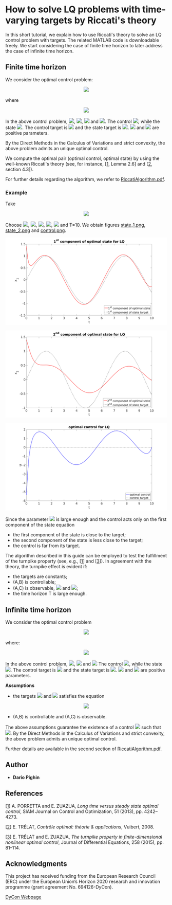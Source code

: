 # How to solve LQ problems with time-varying targets by Riccati's theory

In this short tutorial, we explain how to use Riccati's theory to solve an LQ control problem with targets. The related MATLAB code is downloadable freely. We start considering the case of finite time horizon to later address the case of infinite time horizon.

## Finite time horizon

We consider the optimal control problem:

<p align="center"><img src="https://latex.codecogs.com/gif.latex?%5Cmin_%7Bu%5Cin%20L%5E2%280%2CT%29%7DJ%28u%29%3D%5Cfrac12%20%5Cleft%5B%20%5Cint_0%5ET%20%5C%7Cu%28t%29-q%28t%29%5C%7C%5E2%20dt&plus;%5Cbeta%5Cint_0%5ET%20%5C%7CC%28x%28t%29-z%28t%29%29%5C%7C%5E2%20dt&plus;%5Cgamma%20%5C%7CD%28x%28T%29-z%28T%29%29%5C%7C%5E2%5Cright%5D%2C"></p>

where

<p align="center"><img src="https://latex.codecogs.com/gif.latex?%5Cbegin%7Bcases%7D%20%5Cfrac%7Bd%7D%7Bdt%7Dx%28t%29&plus;Ax%28t%29%3DBu%28t%29%5Chspace%7B0.6%20cm%7D%20%26%20t%5Cin%20%280%2CT%29%5C%5C%20x%280%29%3Dx_0.%20%5Cend%7Bcases%7D"></p>

In the above control problem, <img src="https://latex.codecogs.com/gif.latex?A%5Cin%5Cmathcal%7BM%7D_%7Bn%5Ctimes%20n%7D">, <img src="https://latex.codecogs.com/gif.latex?B%5Cin%20%5Cmathcal%7BM%7D_%7Bn%5Ctimes%20m%7D">, <img src="https://latex.codecogs.com/gif.latex?C%5Cin%20%5Cmathcal%7BM%7D_%7Br%5Ctimes%20n%7D"> and <img src="https://latex.codecogs.com/gif.latex?D%5Cin%5Cmathcal%7BM%7D_%7Br%5Ctimes%20n%7D">. The control <img src="https://latex.codecogs.com/gif.latex?u%3A%5B0%2CT%5D%5Clongrightarrow%20%5Cmathbb%7BR%7D%5Em">, while the state <img src="https://latex.codecogs.com/gif.latex?x%3A%5B0%2CT%5D%5Clongrightarrow%20%5Cmathbb%7BR%7D%5En">. The control target is <img src="https://latex.codecogs.com/gif.latex?q%5Cin%20C%5E1%28%5B0%2CT%5D%3B%5Cmathbb%7BR%7D%5Em%29"> and the state target is <img src="https://latex.codecogs.com/gif.latex?z%5Cin%20C%5E1%28%5B0%2CT%5D%3B%5Cmathbb%7BR%7D%5En%29">. <img src="https://latex.codecogs.com/gif.latex?%5Cbeta%5Cgeq%200"> and <img src="https://latex.codecogs.com/gif.latex?%5Cgamma%5Cgeq%200"> are positive parameters.

By the Direct Methods in the Calculus of Variations and strict convexity, the above problem admits an unique optimal control.

We compute the optimal pair (optimal control, optimal state) by using the well-known Riccati's theory (see, for instance, [[1](https://epubs.siam.org/doi/pdf/10.1137/130907239), Lemma 2.6] and [[2](https://www.ljll.math.upmc.fr/trelat/fichiers/livreopt2.pdf), section 4.3]).

For further details regarding the algorithm, we refer to [RiccatiAlgorithm.pdf](https://github.com/ChairOfComputationalMathematics/RiccatiLQ/blob/master/RiccatiAlgorithm.pdf).

### Example

Take
<p align="center"><img src="https://latex.codecogs.com/gif.latex?A%3D%20%5Cbegin%7Bpmatrix%7D%202%26-1%5C%5C%20-1%262%20%5Cend%7Bpmatrix%7D%2C%5Chspace%7B0.2%20cm%7DB%3D%20%5Cbegin%7Bpmatrix%7D%201%5C%5C%200%20%5Cend%7Bpmatrix%7D%2C%5Chspace%7B0.2%20cm%7DC%3D%20%5Cbegin%7Bpmatrix%7D%201%260%5C%5C%200%261%20%5Cend%7Bpmatrix%7D%2C%5Chspace%7B0.2%20cm%7D%5Cmbox%7Band%7D%5Chspace%7B0.2%20cm%7DD%3D%20%5Cbegin%7Bpmatrix%7D%200%260%5C%5C%200%260%20%5Cend%7Bpmatrix%7D."></p>

Choose <img src="https://latex.codecogs.com/gif.latex?%5Cbeta%3D26">, <img src="https://latex.codecogs.com/gif.latex?%5Cgamma%3D0">, <img src="https://latex.codecogs.com/gif.latex?x_0%3D%5B1.4%3B1.4%5D">, <img src="https://latex.codecogs.com/gif.latex?q%5Cequiv%200">, <img src="https://latex.codecogs.com/gif.latex?z%28t%29%3D%5B%5Csin%28t%29%3B%5Csin%28t%29%5D"> and T=10. We obtain figures
<a href="https://github.com/ChairOfComputationalMathematics/RiccatiLQ/blob/master/state_1.png" target="_blank">state_1.png</a>,
<a href="https://github.com/ChairOfComputationalMathematics/RiccatiLQ/blob/master/state_2.png" target="_blank">state_2.png</a> and
<a href="https://github.com/ChairOfComputationalMathematics/RiccatiLQ/blob/master/control.png" target="_blank">control.png</a>.

<p align="center">
  <img src="state_1.png">
</p>

<p align="center">
  <img src="state_2.png">
</p>

<p align="center">
  <img src="control.png">
</p>



Since the parameter <img src="https://latex.codecogs.com/gif.latex?%5Cbeta"> is large enough and the control acts only on the first component of the state equation
* the first component of the state is close to the target;
* the second component of the state is less close to the target;
* the control is far from its target.

The algorithm described in this guide can be employed to test the fulfillment of the turnpike property (see, e.g., [[1](https://epubs.siam.org/doi/pdf/10.1137/130907239)] and [[3](https://arxiv.org/abs/1402.3263)]). In agreement with the theory, the turnpike effect is evident if:
* the targets are constants;
* (A,B) is controllable;
* (A,C) is observable, <img src="https://latex.codecogs.com/gif.latex?%5Cbeta%3E0"> and <img src="https://latex.codecogs.com/gif.latex?%5Cgamma%3D0">;
* the time horizon T is large enough.

## Infinite time horizon

We consider the optimal control problem

<p align="center"><img src="https://latex.codecogs.com/gif.latex?\min_{u\in&space;L^2_{loc}(0,\infty)}J^{\infty}(u)=\frac12&space;\left[&space;\int_0^{\infty}&space;\|u(t)-q(t)\|^2&space;dt&plus;\beta\int_0^{\infty}&space;\|C(x(t)-z(t))\|^2&space;dt\right],"></p>
where:
<p align="center"><img src="https://latex.codecogs.com/gif.latex?\begin{cases}&space;\frac{d}{dt}x(t)&plus;Ax(t)=Bu(t)\hspace{0.6&space;cm}&space;&&space;t\in&space;(0,&plus;\infty)\\&space;x(0)=x_0.&space;\end{cases}"></p>

In the above control problem, <img src="https://latex.codecogs.com/gif.latex?A%5Cin%5Cmathcal%7BM%7D_%7Bn%5Ctimes%20n%7D">, <img src="https://latex.codecogs.com/gif.latex?B%5Cin%20%5Cmathcal%7BM%7D_%7Bn%5Ctimes%20m%7D"> and <img src="https://latex.codecogs.com/gif.latex?C%5Cin%20%5Cmathcal%7BM%7D_%7Br%5Ctimes%20n%7D"> The control <img src="https://latex.codecogs.com/gif.latex?u:(0,&plus;\infty)\longrightarrow&space;\mathbb{R}^m">, while the state <img src="https://latex.codecogs.com/gif.latex?x:[0,&plus;\infty)\longrightarrow&space;\mathbb{R}^n">. The control target is <img src="https://latex.codecogs.com/gif.latex?q\in&space;L^2((0,T);\mathbb{R}^m)"> and the state target is <img src="https://latex.codecogs.com/gif.latex?z\in&space;W^{1,2}((0,T);\mathbb{R}^n)">.
<img src="https://latex.codecogs.com/gif.latex?%5Cbeta%5Cgeq%200"> and <img src="https://latex.codecogs.com/gif.latex?%5Cgamma%5Cgeq%200"> are positive parameters.

**Assumptions**
* the targets <img src="https://latex.codecogs.com/gif.latex?q"> and <img src="https://latex.codecogs.com/gif.latex?z"> satisfies the equation
<p align="center"><img src="https://latex.codecogs.com/gif.latex?\frac{d}{dt}z(t)&plus;Az(t)=Bq(t)\hspace{0.6&space;cm}&space;t\in&space;(0,&plus;\infty);"></p>

* (A,B) is controllable and (A,C) is observable.

The above assumptions guarantee the existence of a control <img src="https://latex.codecogs.com/gif.latex?u\in&space;L^2_{loc}((0,&plus;\infty);\mathbb{R}^m)"> such that <img src="https://latex.codecogs.com/gif.latex?J^{\infty}(u)<&plus;\infty">. By the Direct Methods in the Calculus of Variations and strict convexity, the above problem admits an unique optimal control.

Further details are available in the second section of [RiccatiAlgorithm.pdf](https://github.com/ChairOfComputationalMathematics/RiccatiLQ/blob/master/RiccatiAlgorithm.pdf).





## Author

* **Dario Pighin**

## References

[[1](https://epubs.siam.org/doi/pdf/10.1137/130907239)] A. PORRETTA and E. ZUAZUA, _Long time versus steady state optimal control_, SIAM Journal
on Control and Optimization, 51 (2013), pp. 4242–4273.

[[2](https://www.ljll.math.upmc.fr/trelat/fichiers/livreopt2.pdf)] E. TRÉLAT, _Contrôle optimal: théorie & applications_, Vuibert, 2008.

[[3](https://arxiv.org/abs/1402.3263)] E. TRÉLAT and E. ZUAZUA, _The turnpike property in finite-dimensional nonlinear optimal control_, Journal of Differential Equations, 258 (2015), pp. 81–114.

## Acknowledgments

This project has received funding from the European Research Council (ERC) under the European  Union’s Horizon 2020 research and innovation programme (grant agreement No. 694126-DyCon).
 
[DyCon Webpage](http://cmc.deusto.eus/dycon/)
